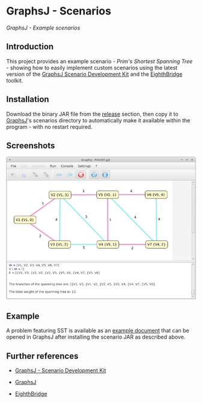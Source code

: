 # GraphsJ - Scenarios

*GraphsJ - Example scenarios*


## Introduction

This project provides an example scenario - *Prim's Shortest Spanning Tree* - showing how to easily implement custom scenarios using the latest version of the [GraphsJ Scenario Development Kit](https://github.com/giancosta86/GraphsJ-sdk) and the [EighthBridge](https://github.com/giancosta86/EighthBridge) toolkit.


## Installation

Download the binary JAR file from the [release](https://github.com/giancosta86/GraphsJ-scenarios/releases/latest) section, then copy it to [GraphsJ](https://github.com/giancosta86/GraphsJ)'s scenarios directory to automatically make it available within the program - with no restart required.


## Screenshots

![Prim SST](screenshots/BasicPrimSST.png)


## Example

A problem featuring SST is available as an [example document](examples/BasicPrimSST.gj4) that can be opened in GraphsJ after installing the scenario JAR as described above.


## Further references

* [GraphsJ - Scenario Development Kit](https://github.com/giancosta86/GraphsJ-sdk)

* [GraphsJ](https://github.com/giancosta86/GraphsJ)

* [EighthBridge](https://github.com/giancosta86/EighthBridge)
